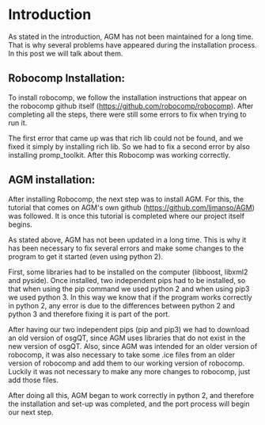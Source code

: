# Introduction

As stated in the introduction, AGM has not been maintained for a long time. That is why several problems have appeared during the installation process. 
In this post we will talk about them.

## Robocomp Installation:

To install robocomp, we follow the installation instructions that appear on the robocomp github itself (https://github.com/robocomp/robocomp). 
After completing all the steps, there were still some errors to fix when trying to run it.

The first error that came up was that rich lib could not be found, and we fixed it simply by installing rich lib. So we had to fix a second error by also installing promp_toolkit. 
After this Robocomp was working correctly.

## AGM installation:

After installing Robocomp, the next step was to install AGM. For this, the tutorial that comes on AGM's own github (https://github.com/ljmanso/AGM) was followed. 
It is once this tutorial is completed where our project itself begins.

As stated above, AGM has not been updated in a long time. This is why it has been necessary to fix several errors and make some changes to the 
program to get it started (even using python 2).
 
First, some libraries had to be installed on the computer (libboost, libxml2 and pyside). 
Once installed, two independent pips had to be installed, so that when using the pip command we used python 2 and when using pip3 we used python 3. 
In this way we know that if the program works correctly in python 2, any error is due to the differences between python 2 and python 3 and therefore fixing it is part of the port.

After having our two independent pips (pip and pip3) we had to download an old version of osgQT, since AGM uses libraries that do not exist in the new version of osgQT.
Also, since AGM was intended for an older version of robocomp, it was also necessary to take some .ice files from an older version of robocomp and add them to our working 
version of robocomp. Luckily it was not necessary to make any more changes to robocomp, just add those files.

After doing all this, AGM began to work correctly in python 2, and therefore the installation and set-up was completed, and the port process will begin our next step.

